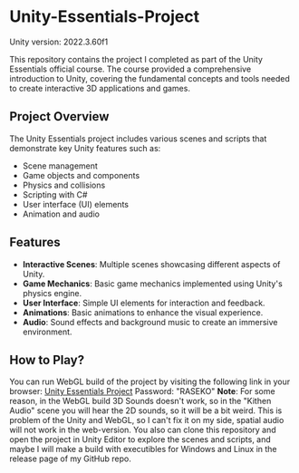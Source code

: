# Unity-Essentials-Project

Unity version: 2022.3.60f1
 
This repository contains the project I completed as part of the Unity Essentials official course. The course provided a comprehensive introduction to Unity, covering the fundamental concepts and tools needed to create interactive 3D applications and games.

## Project Overview

The Unity Essentials project includes various scenes and scripts that demonstrate key Unity features such as:

- Scene management
- Game objects and components
- Physics and collisions
- Scripting with C#
- User interface (UI) elements
- Animation and audio

## Features

- **Interactive Scenes**: Multiple scenes showcasing different aspects of Unity.
- **Game Mechanics**: Basic game mechanics implemented using Unity's physics engine.
- **User Interface**: Simple UI elements for interaction and feedback.
- **Animations**: Basic animations to enhance the visual experience.
- **Audio**: Sound effects and background music to create an immersive environment.

## How to Play?

You can run WebGL build of the project by visiting the following link in your browser: [Unity Essentials Project](https://play.unity.com/en/games/aa99320f-e9e6-4fb9-a851-872d2b749884/essentials-project)
Password: "RASEKO"
**Note**: For some reason, in the WebGL build 3D Sounds doesn't work, so in the "Kithen Audio" scene you will hear the 2D sounds, so it will be a bit weird. This is problem of the Unity and WebGL, so I can't fix it on my side, spatial audio will not work in the web-version.
You also can clone this repository and open the project in Unity Editor to explore the scenes and scripts, and maybe I will make a build with executibles for Windows and Linux in the release page of my GitHub repo.

